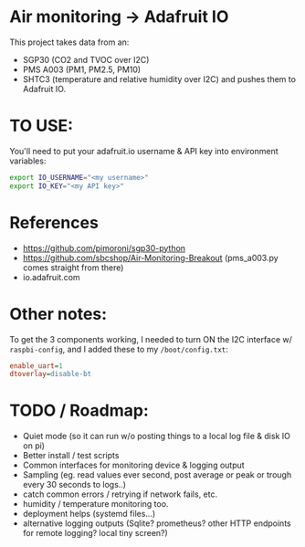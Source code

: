 # Air monitoring -> Adafruit IO

This project takes data from an:
- SGP30 (CO2 and TVOC over I2C)
- PMS A003 (PM1, PM2.5, PM10)
- SHTC3 (temperature and relative humidity over I2C)
and pushes them to Adafruit IO.

# TO USE:

You'll need to put your adafruit.io username & API key into environment variables:

```sh
export IO_USERNAME="<my username>"
export IO_KEY="<my API key>"
```

# References

- https://github.com/pimoroni/sgp30-python
- https://github.com/sbcshop/Air-Monitoring-Breakout (pms_a003.py comes straight from there)
- io.adafruit.com

# Other notes:

To get the 3 components working, I needed to turn ON the I2C interface w/ `raspbi-config`,
and I added these to my `/boot/config.txt`:

```ini
enable_uart=1
dtoverlay=disable-bt
```

# TODO / Roadmap:

- Quiet mode (so it can run w/o posting things to a local log file & disk IO on pi)
- Better install / test scripts
- Common interfaces for monitoring device & logging output
- Sampling (eg. read values ever second, post average or peak or trough every 30 seconds to logs..)
- catch common errors / retrying if network fails, etc.
- humidity / temperature monitoring too.
- deployment helps (systemd files...)
- alternative logging outputs (Sqlite? prometheus? other HTTP endpoints for remote logging? local tiny screen?)
